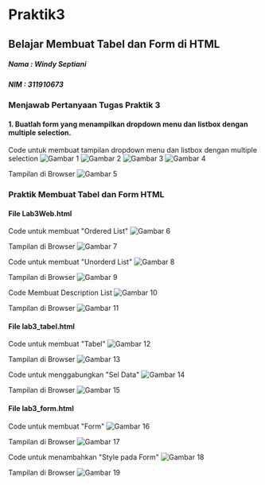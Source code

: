 # Praktik3
## Belajar Membuat Tabel dan Form di HTML

##### Nama : Windy Septiani
##### NIM  : 311910673

### Menjawab Pertanyaan Tugas Praktik 3
#### 1. Buatlah form yang menampilkan dropdown menu dan listbox dengan multiple selection.
Code untuk membuat tampilan dropdown menu dan listbox dengan multiple selection
![Gambar 1](Screenshot/ss21.png)
![Gambar 2](Screenshot/ss22.png)
![Gambar 3](Screenshot/ss23.png)
![Gambar 4](Screenshot/ss24.png)

Tampilan di Browser
![Gambar 5](Screenshot/ss20.jpg)

### Praktik Membuat Tabel dan Form HTML
#### File Lab3Web.html
Code untuk membuat "Ordered List"
![Gambar 6](Screenshot/ss1.jpg)

Tampilan di Browser
![Gambar 7](Screenshot/ss2.jpg)

Code untuk membuat "Unorderd List"
![Gambar 8](Screenshot/ss3.jpg)

Tampilan di Browser
![Gambar 9](Screenhot/ss4.jpg)

Code Membuat Description List
![Gambar 10](Screenshot/ss5.jpg)

Tampilan di Browser
![Gambar 11](Screenshot/ss6.jpg)

#### File lab3_tabel.html
Code untuk membuat "Tabel"
![Gambar 12](Screenshot/ss7.jpg)

Tampilan di Browser
![Gambar 13](Screenshot/ss8.jpg)

Code untuk menggabungkan "Sel Data"
![Gambar 14](Screenshoot/ss9.jpg)

Tampilan di Browser
![Gambar 15](Screenshot/ss10.jpg)

#### File lab3_form.html
Code untuk membuat "Form"
![Gambar 16](Screenshot/ss11.jpg)

Tampilan di Browser
![Gambar 17](Screenshot/ss12.jpg)

Code untuk menambahkan "Style pada Form"
![Gambar 18](Screenshot/ss13.jpg)

Tampilan di Browser
![Gambar 19](Screenshot/ss14.jpg)


